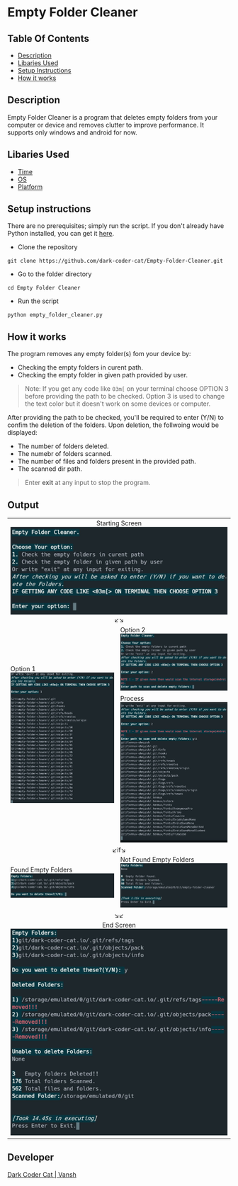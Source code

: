 # Empty Folder Cleaner

## Table Of Contents

- [Description](#description)
- [Libaries Used](#libaries-used)
- [Setup Instructions](#setup-instructions)
- [How it works](#how-it-works)

## Description

Empty Folder Cleaner is a program that deletes empty folders from your computer or device and removes clutter to improve performance. It supports only windows and android for now.

## Libaries Used

- [Time](https://docs.python.org/3/library/time.html)
- [OS](https://docs.python.org/3/library/os.html)
- [Platform](https://docs.python.org/3/library/platform.html)

## Setup instructions

There are no prerequisites; simply run the script. If you don't already have Python installed, you can get it [here](https://www.python.org/downloads/).

- Clone the repository
```
git clone https://github.com/dark-coder-cat/Empty-Folder-Cleaner.git
```
- Go to the folder directory
```
cd Empty Folder Cleaner
```
- Run the script
```
python empty_folder_cleaner.py
```

## How it works   

The program removes any empty folder(s) fom your device by:
- Checking the empty folders in curent path.
- Checking the empty folder in given path provided by user.

> Note: If you get any code like `03m[` on your terminal choose OPTION 3 before providing the path to be checked. 
> Option 3 is used to change the text color but it doesn't work on some devices or computer.

After providing the path to be checked, you'll be required to enter (Y/N) to confim the deletion of the folders.
Upon deletion, the follwoing would be displayed: 
  - The number of folders deleted.
  - The numebr of folders scanned.
  - The number of files and folders present in the provided path.
  - The scanned dir path.

> Enter **exit** at any input to stop the program.


## Output 

<table >
  <tr>
    <td colspan=2 align=center>Starting Screen<img src= "Images/startScreen.jpg" alt="startScreen.jpg">↙↘ </td>
  </tr>
  <tr>
    <td rowspan=2>Option 1<img src= "Images/Option1.jpg" alt="Option1.jpg"></td>
    <td>Option 2<img src= "Images/Option2.jpg" alt="Option2.jpg"></td>
  </tr>
  <tr>
    <td>Process<img src= "Images/Option2process.jpg" alt="Option2process.jpg"></td>
  </tr>
  <tr>
    <td colspan=2 align=center>↙if↘</td>
  </tr>
  <tr>
    <td>Found Empty Folders<img src= "Images/foundEmpty.jpg" alt="foundEmpty.jpg"></td>
    <td>Not Found Empty Folders<img src= "Images/noEmpty.jpg" alt="noEmpty.jpg"></td>
  </tr>
  <tr>
    <td colspan=2 align=center>↘↙</td>
  </tr>
  <tr>
    <td colspan=2 align=center>End Screen<img src="Images/endScreen.jpg" alt="endScreen.jpg"></td>
  </tr>
</table>

## Developer

[Dark Coder Cat | Vansh](https://github.com/dark-coder-cat)